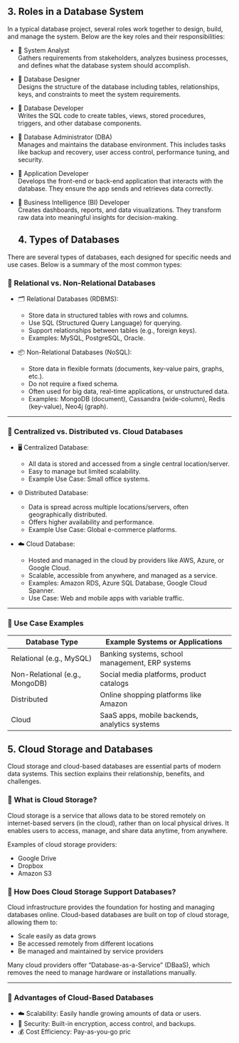 ## 3. Roles in a Database System

In a typical database project, several roles work together to design, build, and manage the system. Below are the key roles and their responsibilities:

- 🔹 System Analyst  
  Gathers requirements from stakeholders, analyzes business processes, and defines what the database system should accomplish.

- 🔹 Database Designer  
  Designs the structure of the database including tables, relationships, keys, and constraints to meet the system requirements.

- 🔹 Database Developer  
  Writes the SQL code to create tables, views, stored procedures, triggers, and other database components.

- 🔹 Database Administrator (DBA)  
  Manages and maintains the database environment. This includes tasks like backup and recovery, user access control, performance tuning, and security.

- 🔹 Application Developer  
  Develops the front-end or back-end application that interacts with the database. They ensure the app sends and retrieves data correctly.

- 🔹 Business Intelligence (BI) Developer  
  Creates dashboards, reports, and data visualizations. They transform raw data into meaningful insights for decision-making.

  ## 4. Types of Databases

There are several types of databases, each designed for specific needs and use cases. Below is a summary of the most common types:

### 🔹 Relational vs. Non-Relational Databases

- 🗂️ Relational Databases (RDBMS):  
  - Store data in structured tables with rows and columns.  
  - Use SQL (Structured Query Language) for querying.  
  - Support relationships between tables (e.g., foreign keys).  
  - Examples: MySQL, PostgreSQL, Oracle.

- 📦 Non-Relational Databases (NoSQL):  
  - Store data in flexible formats (documents, key-value pairs, graphs, etc.).  
  - Do not require a fixed schema.  
  - Often used for big data, real-time applications, or unstructured data.  
  - Examples: MongoDB (document), Cassandra (wide-column), Redis (key-value), Neo4j (graph).

---

### 🔹 Centralized vs. Distributed vs. Cloud Databases

- 🖥️ Centralized Database:  
  - All data is stored and accessed from a single central location/server.  
  - Easy to manage but limited scalability.  
  - Example Use Case: Small office systems.

- 🌐 Distributed Database:  
  - Data is spread across multiple locations/servers, often geographically distributed.  
  - Offers higher availability and performance.  
  - Example Use Case: Global e-commerce platforms.

- ☁️ Cloud Database:  
  - Hosted and managed in the cloud by providers like AWS, Azure, or Google Cloud.  
  - Scalable, accessible from anywhere, and managed as a service.  
  - Examples: Amazon RDS, Azure SQL Database, Google Cloud Spanner.  
  - Use Case: Web and mobile apps with variable traffic.

---

### 🔹 Use Case Examples

| Database Type             | Example Systems or Applications                 |
|---------------------------|--------------------------------------------------|
| Relational (e.g., MySQL)  | Banking systems, school management, ERP systems |
| Non-Relational (e.g., MongoDB) | Social media platforms, product catalogs        |
| Distributed               | Online shopping platforms like Amazon           |
| Cloud                     | SaaS apps, mobile backends, analytics systems   |


## 5. Cloud Storage and Databases

Cloud storage and cloud-based databases are essential parts of modern data systems. This section explains their relationship, benefits, and challenges.

### 🔹 What is Cloud Storage?

Cloud storage is a service that allows data to be stored remotely on internet-based servers (in the cloud), rather than on local physical drives. It enables users to access, manage, and share data anytime, from anywhere.

Examples of cloud storage providers:
- Google Drive
- Dropbox
- Amazon S3

### 🔹 How Does Cloud Storage Support Databases?

Cloud infrastructure provides the foundation for hosting and managing databases online. Cloud-based databases are built on top of cloud storage, allowing them to:

- Scale easily as data grows
- Be accessed remotely from different locations
- Be managed and maintained by service providers

Many cloud providers offer “Database-as-a-Service” (DBaaS), which removes the need to manage hardware or installations manually.

---

### 🔹 Advantages of Cloud-Based Databases

- ☁️ Scalability: Easily handle growing amounts of data or users.
- 🔐 Security: Built-in encryption, access control, and backups.
- 💰 Cost Efficiency: Pay-as-you-go pric



